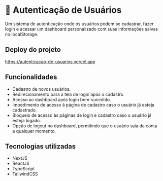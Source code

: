 # 🔑 Autenticação de Usuários
Um sistema de autenticação onde os usuários podem se cadastrar, fazer login e acessar um dashboard personalizado com suas informações salvas no localStorage.

## Deploy do projeto
https://autenticacao-de-usuarios.vercel.app

## Funcionalidades
* Cadastro de novos usuários.
* Redirecionamento para a tela de login após o cadastro.
* Acesso ao dashboard após login bem-sucedido.
* Impedimento de acesso à página de cadastro caso o usuário já esteja cadastrado.
* Bloqueio de acesso às páginas de login e cadastro caso o usuário já esteja logado.
* Opção de logout no dashboard, permitindo que o usuário saia da conta a qualquer momento.

## Tecnologias utilizadas
* NextJS
* ReactJS
* TypeScript
* TailwindCSS

